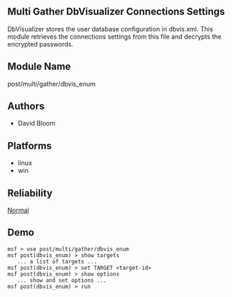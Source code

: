 ## Multi Gather DbVisualizer Connections Settings

DbVisualizer stores the user database configuration in 
dbvis.xml. This module retrieves the connections settings 
from this file and decrypts the encrypted passwords.


## Module Name
post/multi/gather/dbvis_enum

## Authors
* David Bloom





## Platforms
* linux
* win

## Reliability
[Normal](https://github.com/rapid7/metasploit-framework/wiki/Exploit-Ranking)

## Demo

```
msf > use post/multi/gather/dbvis_enum
msf post(dbvis_enum) > show targets
   ... a list of targets ...
msf post(dbvis_enum) > set TARGET <target-id>
msf post(dbvis_enum) > show options
   ... show and set options ...
msf post(dbvis_enum) > run
```
    
    